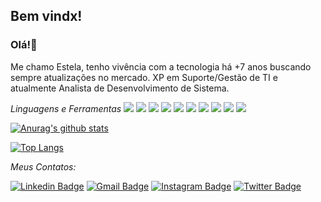 ## Bem vindx!

### Olá!👋
Me chamo Estela, tenho vivência com a tecnologia há +7 anos buscando sempre atualizações no mercado. XP em Suporte/Gestão de TI e atualmente Analista de Desenvolvimento de Sistema.

<i>Linguagens e Ferramentas</i>
<img src="https://img.shields.io/badge/HTML5-f06529?logo=html5&logoColor=white" /> <img src="https://img.shields.io/badge/CSS3-76b8e8?logo=css3&logoColor=white" /> <img src="https://img.shields.io/badge/Java-323330?logo=java&logoColor=red" /> <img src="https://img.shields.io/badge/Javascript-323330?logo=javascript&logoColor=%23F7DF1E" /> <img src="https://img.shields.io/badge/typescript-323330?logo=typescript&logoColor=blue" /> <img src="https://img.shields.io/badge/React-61dafb?logo=react&logoColor=white" /> <img src="https://img.shields.io/badge/Redux-8e44ad?logo=redux&logoColor=white" /> <img src="https://img.shields.io/badge/Node.js-339933?logo=node.js&logoColor=black" /> <img src="https://img.shields.io/badge/Github-323330?logo=github&logoColor=%ffffff" /> <img src="https://img.shields.io/badge/Git-323330?logo=git&logoColor=%ffffff" /> 


[![Anurag's github stats](https://github-readme-stats.vercel.app/api?username=tamagoshii&show_icons=true&hide=stars,issues&theme=radical&count_private=true)](https://github.com/anuraghazra/github-readme-stats)

[![Top Langs](https://github-readme-stats.vercel.app/api/top-langs/?username=tamagoshii&langs_count=8&theme=radical&layout=compact&count_private=true)](https://github.com/anuraghazra/github-readme-stats)

<i>Meus Contatos:</i>
  
   [![Linkedin Badge](https://img.shields.io/badge/-Estela.Martins-blue?style=flat-square&logo=Linkedin&logoColor=white&link=https://www.linkedin.com/in/estelaa-martins/)](https://www.linkedin.com/in/estelaa-martins/) 
   [![Gmail Badge](https://img.shields.io/badge/-Projetos.Estela-c14438?style=flat-square&logo=Gmail&logoColor=white&link=mailto:projetos.estelamartins@gmail.com)](mailto:projetos.estelamartins@gmail.com)
   [![Instagram Badge](https://img.shields.io/badge/-taamagotchii-purple?style=flat&logo=instagram&logoColor=white&link=https://www.instagram.com/taamagotchii/)](https://www.instagram.com/taamagotchii/) 
   [![Twitter Badge](https://img.shields.io/badge/-tamagoshii0-036be4?style=flat&logo=Twitter&logoColor=white&link=https://twitter.com/tamagoshii0)](https://twitter.com/tamagoshii0)

